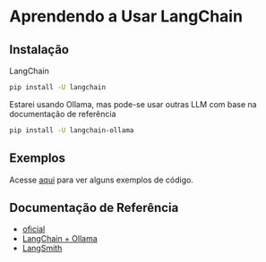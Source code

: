 # Aprendendo a Usar LangChain

## Instalação

LangChain

```bash
pip install -U langchain
```

Estarei usando Ollama, mas pode-se usar outras LLM com base na documentação de referência

```bash
pip install -U langchain-ollama
```

## Exemplos

Acesse [aqui](./examples/) para ver alguns exemplos de código.

## Documentação de Referência

- [oficial](https://docs.langchain.com/oss/python/langchain/overview)
- [LangChain + Ollama](https://docs.langchain.com/oss/python/integrations/chat/ollama)
- [LangSmith](https://smith.langchain.com/)
